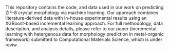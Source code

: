 This repository contains the code, and data used in our work on predicting ZIF-8 crystal morphology via machine learning. 
Our approach combines literature-derived data with in-house experimental results using an XGBoost-based incremental learning approach. 
For full methodology, data description, and analysis details, please refer to our paper (incremental learning with hetergenous data for morphology prediction in metal-organic framework) submitted to Computational Materials Science, which is under reviw.
